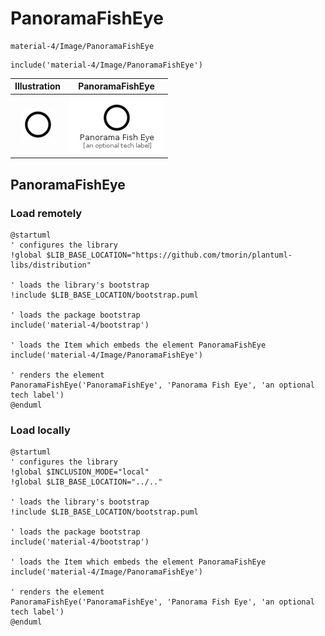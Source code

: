 # PanoramaFishEye


```text
material-4/Image/PanoramaFishEye
```

```text
include('material-4/Image/PanoramaFishEye')
```



| Illustration | PanoramaFishEye |
| :---: | :---: |
| ![illustration for Illustration](../../material-4/Image/PanoramaFishEye.png) | ![illustration for PanoramaFishEye](../../material-4/Image/PanoramaFishEye.Local.png) |




## PanoramaFishEye

### Load remotely
```plantuml
@startuml
' configures the library
!global $LIB_BASE_LOCATION="https://github.com/tmorin/plantuml-libs/distribution"

' loads the library's bootstrap
!include $LIB_BASE_LOCATION/bootstrap.puml

' loads the package bootstrap
include('material-4/bootstrap')

' loads the Item which embeds the element PanoramaFishEye
include('material-4/Image/PanoramaFishEye')

' renders the element
PanoramaFishEye('PanoramaFishEye', 'Panorama Fish Eye', 'an optional tech label')
@enduml
```

### Load locally
```plantuml
@startuml
' configures the library
!global $INCLUSION_MODE="local"
!global $LIB_BASE_LOCATION="../.."

' loads the library's bootstrap
!include $LIB_BASE_LOCATION/bootstrap.puml

' loads the package bootstrap
include('material-4/bootstrap')

' loads the Item which embeds the element PanoramaFishEye
include('material-4/Image/PanoramaFishEye')

' renders the element
PanoramaFishEye('PanoramaFishEye', 'Panorama Fish Eye', 'an optional tech label')
@enduml
```

